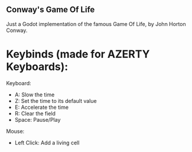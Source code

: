 ## Conway's Game Of Life

Just a Godot implementation of the famous Game Of Life, by John Horton Conway.



# Keybinds (made for AZERTY Keyboards):

Keyboard:
- A: Slow the time
- Z: Set the time to its default value
- E: Accelerate the time
- R: Clear the field
- Space: Pause/Play

Mouse:

- Left Click: Add a living cell
